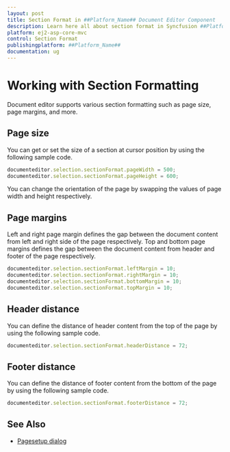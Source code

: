 ```yaml
---
layout: post
title: Section Format in ##Platform_Name## Document Editor Component
description: Learn here all about section format in Syncfusion ##Platform_Name## Document Editor component of Syncfusion Essential JS 2 and more.
platform: ej2-asp-core-mvc
control: Section Format
publishingplatform: ##Platform_Name##
documentation: ug
---
```



# Working with Section Formatting

Document editor supports various section formatting such as page size, page margins, and more.

## Page size

You can get or set the size of a section at cursor position by using the following sample code.

```typescript
documenteditor.selection.sectionFormat.pageWidth = 500;
documenteditor.selection.sectionFormat.pageHeight = 600;
```

You can change the orientation of the page by swapping the values of page width and height respectively.

## Page margins

Left and right page margin defines the gap between the document content from left and right side of the page respectively. Top and bottom page margins defines the gap between the document content from header and footer of the page respectively.

```typescript
documenteditor.selection.sectionFormat.leftMargin = 10;
documenteditor.selection.sectionFormat.rightMargin = 10;
documenteditor.selection.sectionFormat.bottomMargin = 10;
documenteditor.selection.sectionFormat.topMargin = 10;
```

## Header distance

You can define the distance of header content from the top of the page by using the following sample code.

```typescript
documenteditor.selection.sectionFormat.headerDistance = 72;
```

## Footer distance

You can define the distance of footer content from the bottom of the page by using the following sample code.

```typescript
documenteditor.selection.sectionFormat.footerDistance = 72;
```

## See Also

* [Pagesetup dialog](../document-editor/dialog#page-setup-dialog)